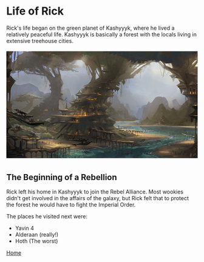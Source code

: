 # Life of Rick
Rick's life began on the green planet of Kashyyyk, where he lived a relatively peaceful life. Kashyyyk is basically a forest with the locals living in extensive treehouse cities. 

![View of Kashyyyk](swfu-kashyyyk.jpg)

## The Beginning of a Rebellion
Rick left his home in Kashyyyk to join the Rebel Alliance. Most wookies didn't get involved in the affairs of the galaxy, but Rick felt that to protect the forest he would have to fight the Imperial Order.

The places he visited next were:
+ Yavin 4
+ Alderaan (really!)
+ Hoth (The worst)

[Home](index)
